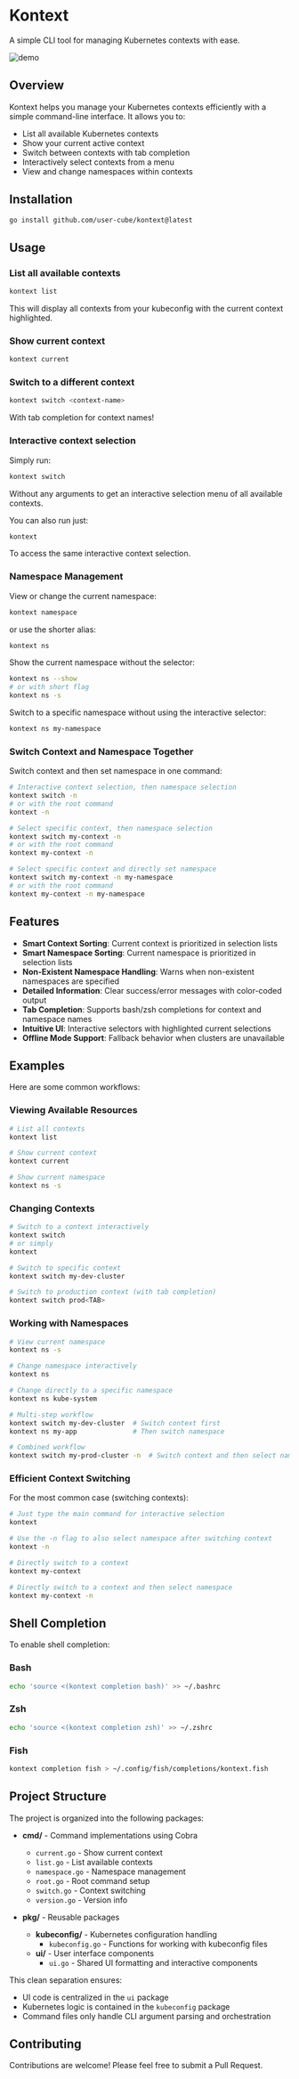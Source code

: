# Kontext

A simple CLI tool for managing Kubernetes contexts with ease.

![demo](./demo/kontext-demo.gif)

## Overview

Kontext helps you manage your Kubernetes contexts efficiently with a simple command-line interface. It allows you to:

- List all available Kubernetes contexts
- Show your current active context
- Switch between contexts with tab completion
- Interactively select contexts from a menu
- View and change namespaces within contexts

## Installation

```bash
go install github.com/user-cube/kontext@latest
```

## Usage

### List all available contexts

```bash
kontext list
```

This will display all contexts from your kubeconfig with the current context highlighted.

### Show current context

```bash
kontext current
```

### Switch to a different context

```bash
kontext switch <context-name>
```
With tab completion for context names!

### Interactive context selection

Simply run:
```bash
kontext switch
```
Without any arguments to get an interactive selection menu of all available contexts.

You can also run just:
```bash
kontext
```
To access the same interactive context selection.

### Namespace Management

View or change the current namespace:
```bash
kontext namespace
```
or use the shorter alias:
```bash
kontext ns
```

Show the current namespace without the selector:
```bash
kontext ns --show
# or with short flag
kontext ns -s
```

Switch to a specific namespace without using the interactive selector:
```bash
kontext ns my-namespace
```

### Switch Context and Namespace Together

Switch context and then set namespace in one command:
```bash
# Interactive context selection, then namespace selection
kontext switch -n
# or with the root command
kontext -n

# Select specific context, then namespace selection
kontext switch my-context -n
# or with the root command
kontext my-context -n

# Select specific context and directly set namespace
kontext switch my-context -n my-namespace
# or with the root command
kontext my-context -n my-namespace
```

## Features

- **Smart Context Sorting**: Current context is prioritized in selection lists
- **Smart Namespace Sorting**: Current namespace is prioritized in selection lists
- **Non-Existent Namespace Handling**: Warns when non-existent namespaces are specified
- **Detailed Information**: Clear success/error messages with color-coded output
- **Tab Completion**: Supports bash/zsh completions for context and namespace names
- **Intuitive UI**: Interactive selectors with highlighted current selections
- **Offline Mode Support**: Fallback behavior when clusters are unavailable

## Examples

Here are some common workflows:

### Viewing Available Resources

```bash
# List all contexts
kontext list

# Show current context
kontext current

# Show current namespace
kontext ns -s
```

### Changing Contexts

```bash
# Switch to a context interactively
kontext switch
# or simply
kontext

# Switch to specific context
kontext switch my-dev-cluster

# Switch to production context (with tab completion)
kontext switch prod<TAB>
```

### Working with Namespaces

```bash
# View current namespace
kontext ns -s

# Change namespace interactively
kontext ns

# Change directly to a specific namespace
kontext ns kube-system

# Multi-step workflow
kontext switch my-dev-cluster  # Switch context first
kontext ns my-app              # Then switch namespace

# Combined workflow
kontext switch my-prod-cluster -n  # Switch context and then select namespace
```

### Efficient Context Switching

For the most common case (switching contexts):
```bash
# Just type the main command for interactive selection
kontext

# Use the -n flag to also select namespace after switching context
kontext -n

# Directly switch to a context
kontext my-context

# Directly switch to a context and then select namespace
kontext my-context -n
```

## Shell Completion

To enable shell completion:

### Bash

```bash
echo 'source <(kontext completion bash)' >> ~/.bashrc
```

### Zsh

```bash
echo 'source <(kontext completion zsh)' >> ~/.zshrc
```

### Fish

```bash
kontext completion fish > ~/.config/fish/completions/kontext.fish
```

## Project Structure

The project is organized into the following packages:

- **cmd/** - Command implementations using Cobra
  - `current.go` - Show current context
  - `list.go` - List available contexts
  - `namespace.go` - Namespace management
  - `root.go` - Root command setup
  - `switch.go` - Context switching
  - `version.go` - Version info

- **pkg/** - Reusable packages
  - **kubeconfig/** - Kubernetes configuration handling
    - `kubeconfig.go` - Functions for working with kubeconfig files
  - **ui/** - User interface components
    - `ui.go` - Shared UI formatting and interactive components

This clean separation ensures:
- UI code is centralized in the `ui` package
- Kubernetes logic is contained in the `kubeconfig` package
- Command files only handle CLI argument parsing and orchestration

## Contributing

Contributions are welcome! Please feel free to submit a Pull Request.